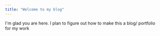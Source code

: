 ```yaml
---
title: "Welcome to my blog"
---
```


I'm glad you are here. I plan to figure out how to make this a blog/ portfolio for my work
